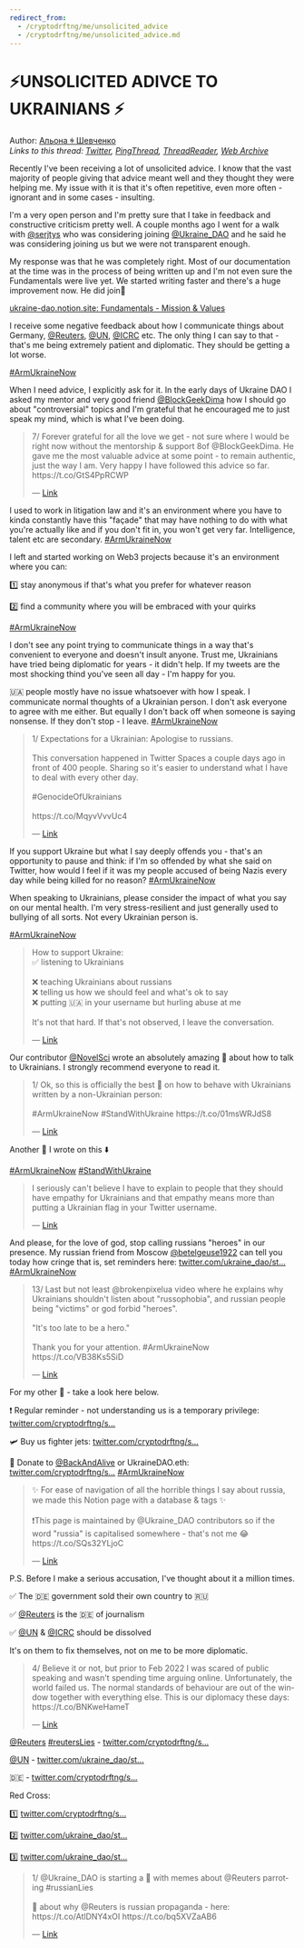 ```yaml
---
redirect_from:
  - /cryptodrftng/me/unsolicited_advice
  - /cryptodrftng/me/unsolicited_advice.md
---
```

# ⚡️UNSOLICITED ADIVCE TO UKRAINIANS ⚡️ 

Author: [Альона ꑭ Шевченко](https://twitter.com/cryptodrftng)  
*Links to this thread: [Twitter](https://twitter.com/cryptodrftng/status/1536615572229832704), [PingThread](https://pingthread.com/thread/1536615572229832704), [ThreadReader](https://threadreaderapp.com/thread/1536615572229832704.html), [Web Archive](https://web.archive.org/web/*/https://twitter.com/cryptodrftng/status/1536615572229832704)*

Recently I've been receiving a lot of unsolicited advice. I know that the vast majority of people giving that advice meant well and they thought they were helping me. My issue with it is that it's often repetitive, even more often - ignorant and in some cases - insulting.

I'm a very open person and I'm pretty sure that I take in feedback and constructive criticism pretty well. A couple months ago I went for a walk with [@serjtys](https://twitter.com/serjtys) who was considering joining [@Ukraine_DAO](https://twitter.com/Ukraine_DAO) and he said he was considering joining us but we were not transparent enough.

My response was that he was completely right. Most of our documentation at the time was in the process of being written up and I'm not even sure the Fundamentals were live yet. We started writing faster and there's a huge improvement now. He did join💙

[ukraine-dao.notion.site: Fundamentals - Mission & Values](https://ukraine-dao.notion.site/Fundamentals-Mission-Values-54d3355f52f24354be085a970fbb9dd9)

I receive some negative feedback about how I communicate things about Germany, [@Reuters](https://twitter.com/Reuters), [@UN](https://twitter.com/UN), [@ICRC](https://twitter.com/ICRC) etc. The only thing I can say to that - that's me being extremely patient and diplomatic. They should be getting a lot worse. 

[#ArmUkraineNow](https://twitter.com/hashtag/ArmUkraineNow)

When I need advice, I explicitly ask for it. In the early days of Ukraine DAO I asked my mentor and very good friend [@BlockGeekDima](https://twitter.com/BlockGeekDima) how I should go about "controversial" topics and I'm grateful that he encouraged me to just speak my mind, which is what I've been doing.

<blockquote class="twitter-tweet">
    <p lang="en" dir="ltr">
    7/ Forever grateful for all the love we get - not sure where I would be right now without the mentorship &amp; support 8of @BlockGeekDima. He gave me the most valuable advice at some point - to remain authentic, just the way I am. Very happy I have followed this advice so far. https://t.co/GtS4PpRCWP<br />
    </p>
    &mdash; <a href="https://twitter.com/cryptodrftng/status/1525291031251587073">Link</a>
</blockquote>

I used to work in litigation law and it's an environment where you have to kinda constantly have this "façade" that may have nothing to do with what you're actually like and if you don't fit in, you won't get very far. Intelligence, talent etc are secondary.
[#ArmUkraineNow](https://twitter.com/hashtag/ArmUkraineNow)

I left and started working on Web3 projects because it's an environment where you can:

1️⃣ stay anonymous if that's what you prefer for whatever reason 

2️⃣ find a community where you will be embraced with your quirks 

[#ArmUkraineNow](https://twitter.com/hashtag/ArmUkraineNow)

I don't see any point trying to communicate things in a way that's convenient to everyone and doesn't insult anyone. Trust me, Ukrainians have tried being diplomatic for years - it didn't help. If my tweets are the most shocking thind you've seen all day - I'm happy for you.

🇺🇦 people mostly have no issue whatsoever with how I speak. I communicate normal thoughts of a Ukrainian person. I don't ask everyone to agree with me either. But equally I don't back off when someone is saying nonsense. If they don't stop - I leave. 
[#ArmUkraineNow](https://twitter.com/hashtag/ArmUkraineNow)

<blockquote class="twitter-tweet">
    <p lang="en" dir="ltr">
    1/ Expectations for a Ukrainian: Apologise to russians.<br />
    <br />
    This conversation happened in Twitter Spaces a couple days ago in front of 400 people. Sharing so it&#39;s easier to understand what I have to deal with every other day. <br />
    <br />
     #GenocideOfUkrainians <br />
    <br />
    https://t.co/MqyvVvvUc4<br />
    </p>
    &mdash; <a href="https://twitter.com/cryptodrftng/status/1532178165505871872">Link</a>
</blockquote>

If you support Ukraine but what I say deeply offends you - that's an opportunity to pause and think: if I'm so offended by what she said on Twitter, how would I feel if it was my people accused of being Nazis every day while being killed for no reason?
[#ArmUkraineNow](https://twitter.com/hashtag/ArmUkraineNow)

When speaking to Ukrainians, please consider the impact of what you say on our mental health. I'm very stress-resilient and just generally used to bullying of all sorts. Not every Ukrainian person is. 

[#ArmUkraineNow](https://twitter.com/hashtag/ArmUkraineNow)

<blockquote class="twitter-tweet">
    <p lang="en" dir="ltr">
    How to support Ukraine:<br />
    ✅ listening to Ukrainians<br />
    <br />
    ❌ teaching Ukrainians about russians<br />
    ❌ telling us how we should feel and what&#39;s ok to say<br />
    ❌ putting 🇺🇦 in your username but hurling abuse at me <br />
    <br />
    It&#39;s not that hard. If that&#39;s not observed, I leave the conversation.<br />
    </p>
    &mdash; <a href="https://twitter.com/cryptodrftng/status/1532469268037656587">Link</a>
</blockquote>

Our contributor [@NovelSci](https://twitter.com/NovelSci) wrote an absolutely amazing 🧵 about how to talk to Ukrainians. I strongly recommend everyone to read it.

<blockquote class="twitter-tweet">
    <p lang="en" dir="ltr">
    1/ Ok, so this is officially the best 🧵 on how to behave with Ukrainians written by a non-Ukrainian person: <br />
    <br />
    #ArmUkraineNow #StandWithUkraine https://t.co/01msWRJdS8<br />
    </p>
    &mdash; <a href="https://twitter.com/cryptodrftng/status/1529739228321665024">Link</a>
</blockquote>

Another 🧵 I wrote on this ⬇️

[#ArmUkraineNow](https://twitter.com/hashtag/ArmUkraineNow) [#StandWithUkraine️](https://twitter.com/hashtag/StandWithUkraine%EF%B8%8F)

<blockquote class="twitter-tweet">
    <p lang="en" dir="ltr">
    I seriously can&#39;t believe I have to explain to people that they should have empathy for Ukrainians and that empathy means more than putting a Ukrainian flag in your Twitter username.<br />
    </p>
    &mdash; <a href="https://twitter.com/cryptodrftng/status/1532429812052131842">Link</a>
</blockquote>

And please, for the love of god, stop calling russians "heroes" in our presence. My russian friend from Moscow [@betelgeuse1922](https://twitter.com/betelgeuse1922) can tell you today how cringe that is, set reminders here: [twitter.com/ukraine_dao/st…](https://twitter.com/ukraine_dao/status/1536425105596760068?s=21&t=52j7bHQOXn70IETUiBgpfw)
[#ArmUkraineNow](https://twitter.com/hashtag/ArmUkraineNow)

<blockquote class="twitter-tweet">
    <p lang="en" dir="ltr">
    13/ Last but not least @brokenpixelua video where he explains why Ukrainians shouldn&#39;t listen about &#34;russophobia&#34;, and russian people being &#34;victims&#34; or god forbid &#34;heroes&#34;.<br />
    <br />
    &#34;It&#39;s too late to be a hero.&#34; <br />
    <br />
    Thank you for your attention. #ArmUkraineNow https://t.co/VB38Ks5SiD<br />
    </p>
    &mdash; <a href="https://twitter.com/cryptodrftng/status/1536066419246387202">Link</a>
</blockquote>

For my other 🧵 - take a look here below. 

❗️ Regular reminder - not understanding us is a temporary privilege: [twitter.com/cryptodrftng/s…](https://twitter.com/cryptodrftng/status/1535409088204615680?s=21&t=52j7bHQOXn70IETUiBgpfw)

🛩 Buy us fighter jets: [twitter.com/cryptodrftng/s…](https://twitter.com/cryptodrftng/status/1530413866244624386?s=21&t=52j7bHQOXn70IETUiBgpfw)

💙 Donate to [@BackAndAlive](https://twitter.com/BackAndAlive) or UkraineDAO.eth: [twitter.com/cryptodrftng/s…](https://twitter.com/cryptodrftng/status/1536532030208483329?s=21&t=52j7bHQOXn70IETUiBgpfw)
[#ArmUkraineNow](https://twitter.com/hashtag/ArmUkraineNow)

<blockquote class="twitter-tweet">
    <p lang="en" dir="ltr">
    ✨ For ease of navigation of all the horrible things I say about russia, we made this Notion page with a database &amp; tags ✨<br />
    <br />
    ❗️This page is maintained by @Ukraine_DAO contributors so if the word &#34;russia&#34; is capitalised somewhere - that&#39;s not me 😂<br />
    https://t.co/SQs32YLjoC<br />
    </p>
    &mdash; <a href="https://twitter.com/cryptodrftng/status/1532587595917557761">Link</a>
</blockquote>

P.S. Before I make a serious accusation, I've thought about it a million times. 

✅ The 🇩🇪 government sold their own country to 🇷🇺 

✅ [@Reuters](https://twitter.com/Reuters) is the 🇩🇪 of journalism

✅ [@UN](https://twitter.com/UN) & [@ICRC](https://twitter.com/ICRC) should be dissolved 

It's on them to fix themselves, not on me to be more diplomatic.

<blockquote class="twitter-tweet">
    <p lang="en" dir="ltr">
    4/ Believe it or not, but prior to Feb 2022 I was scared of public speaking and wasn&#39;t spending time arguing online. Unfortunately, the world failed us. The normal standards of behaviour are out of the window together with everything else. This is our diplomacy these days: https://t.co/BNKweHameT<br />
    </p>
    &mdash; <a href="https://twitter.com/cryptodrftng/status/1531410831342198784">Link</a>
</blockquote>

[@Reuters](https://twitter.com/Reuters) [#reutersLies](https://twitter.com/hashtag/reutersLies) - [twitter.com/cryptodrftng/s…](https://twitter.com/cryptodrftng/status/1533665754519937025?s=21&t=wUozOsk9erIOOlpzSbXQoQ)

[@UN](https://twitter.com/UN) - [twitter.com/ukraine_dao/st…](https://twitter.com/ukraine_dao/status/1501239955682738183?s=21&t=wUozOsk9erIOOlpzSbXQoQ)

🇩🇪 - [twitter.com/cryptodrftng/s…](https://twitter.com/cryptodrftng/status/1530671152934158336?s=21&t=wUozOsk9erIOOlpzSbXQoQ)

Red Cross: 

1️⃣ [twitter.com/cryptodrftng/s…](https://twitter.com/cryptodrftng/status/1534710761813155841?s=21&t=wUozOsk9erIOOlpzSbXQoQ)

2️⃣ [twitter.com/ukraine_dao/st…](https://twitter.com/ukraine_dao/status/1507239727346425858?s=21&t=wUozOsk9erIOOlpzSbXQoQ)

3️⃣ [twitter.com/ukraine_dao/st…](https://twitter.com/ukraine_dao/status/1507783342233690117?s=21&t=wUozOsk9erIOOlpzSbXQoQ)

<blockquote class="twitter-tweet">
    <p lang="en" dir="ltr">
    1/ @Ukraine_DAO is starting a 🧵 with memes about @Reuters parroting #russianLies<br />
    <br />
    🧵 about why @Reuters is russian propaganda - here: https://t.co/AtlDNY4xOI https://t.co/bq5XVZaAB6<br />
    </p>
    &mdash; <a href="https://twitter.com/cryptodrftng/status/1531382157398220801">Link</a>
</blockquote>
